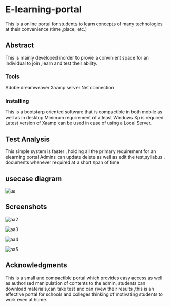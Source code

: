 # E-learning-portal
This is a online portal for students to learn  concepts of many technologies at their convenience (time ,place, etc.)

## Abstract

This is mainly developed inorder to provie a convinient space for an individual to join ,learn and test their ability.

### Tools

Adobe dreamweaver
Xaamp server
Net connection

### Installing

This is a bootstarp oriented software that is compactible in both mobile as well as in desktop
Minimum requirement of atleast Windows Xp is required
Latest version of Xaamp can be used in case of using a Local Server.

## Test Analysis

This simple system is faster , holding all the primary requirement for an elearning portal
Admins can update delete as well as edit the test,syllabus , documents whenever required at a short span of time

## usecase diagram
![aa](https://user-images.githubusercontent.com/43899938/70845784-cd730f00-1e78-11ea-9e04-75f1e600aeb6.jpg)

## Screenshots

![aa2](https://user-images.githubusercontent.com/43899938/70845787-d6fc7700-1e78-11ea-80a4-dfb0ab48e1e5.jpg)

![aa3](https://user-images.githubusercontent.com/43899938/70845791-e1b70c00-1e78-11ea-9ede-14f3aad7a809.jpg)

![aa4](https://user-images.githubusercontent.com/43899938/70845796-f1365500-1e78-11ea-845b-df0ca6f7f8da.jpg)


![aa5](https://user-images.githubusercontent.com/43899938/70845800-fb585380-1e78-11ea-9624-38e91a9ff8c1.jpg)


## Acknowledgments

This is a small and compactible portal which provides easy access as well as authorised manipulation of contents to the admin,
students can download materials,can take test and can rivew their results ,this is an effective portal for schools and colleges thinking of motivating students to work even at home.




